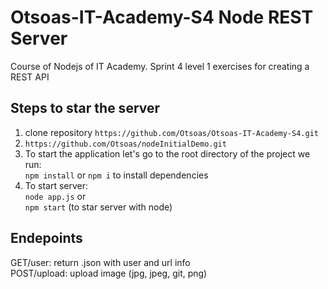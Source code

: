 # Otsoas-IT-Academy-S4 Node REST Server
Course of Nodejs of IT Academy. Sprint 4 level 1 exercises for creating a REST API

## Steps to star the server
1. clone repository `https://github.com/Otsoas/Otsoas-IT-Academy-S4.git`
2. `https://github.com/Otsoas/nodeInitialDemo.git`
3.  To start the application let's go to the root directory of the project we run:  
      `npm install` or `npm i` to install dependencies
4. To start server:  
   `node app.js` or  
   `npm start` (to star server with node)
   
## Endepoints
GET/user: return .json with user and url info  
POST/upload: upload image (jpg, jpeg, git, png)


